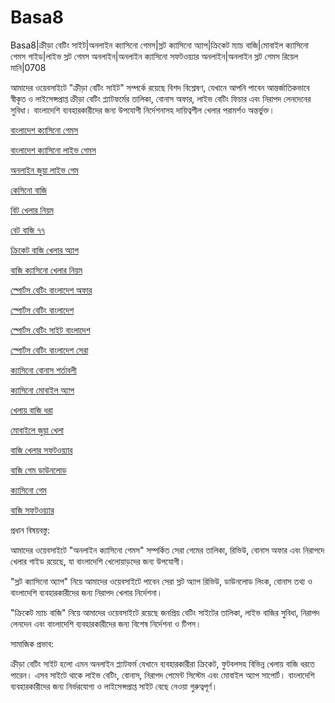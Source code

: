 # Basa8

Basa8|ক্রীড়া বেটিং সাইট|অনলাইন ক্যাসিনো গেমস|স্লট ক্যাসিনো অ্যাপ|ক্রিকেট ম্যাচ বাজি|মোবাইল ক্যাসিনো গেমস গাইড|লাইভ স্লট গেমস অনলাইন|অনলাইন ক্যাসিনো সফটওয়্যার অনলাইন|অনলাইন স্লট গেমস রিয়েল মানি|0708

আমাদের ওয়েবসাইটে "ক্রীড়া বেটিং সাইট" সম্পর্কে রয়েছে বিশদ বিশ্লেষণ, যেখানে আপনি পাবেন আন্তর্জাতিকভাবে স্বীকৃত ও লাইসেন্সপ্রাপ্ত ক্রীড়া বেটিং প্ল্যাটফর্মের তালিকা, বোনাস অফার, লাইভ বেটিং ফিচার এবং নিরাপদ লেনদেনের সুবিধা। বাংলাদেশি ব্যবহারকারীদের জন্য উপযোগী নির্দেশনাসহ দায়িত্বশীল খেলার পরামর্শও অন্তর্ভুক্ত।

<a href="https://basa8us.com/">বাংলাদেশ ক্যাসিনো গেমস</a>

<a href="https://basa8pc.com/">বাংলাদেশ ক্যাসিনো লাইভ গেমস</a>

<a href="https://basa8pc.net/">অনলাইন জুয়া লাইভ গেম</a>

<a href="https://basa8live.com/">কেসিনো বাজি</a>

<a href="https://basa8us.net/">বিট খেলার নিয়ম</a>

<a href="https://basa8vip.com/">বেট বাজি ৭৭</a>

<a href="https://basa8pc.com/">ক্রিকেট বাজি খেলার অ্যাপ</a>

<a href="https://basa8pc.net/">বাজি ক্যাসিনো খেলার নিয়ম</a>

<a href="https://basa8pro.com/">স্পোর্টস বেটিং বাংলাদেশ অফার</a>

<a href="https://basa8pro.net/">স্পোর্টস বেটিং বাংলাদেশ</a>

<a href="https://basa8vip.net/">স্পোর্টস বেটিং সাইট বাংলাদেশ</a>

<a href="https://basa8us.net/">স্পোর্টস বেটিং বাংলাদেশ সেরা</a>

<a href="https://basa8uk.com/">ক্যাসিনো বোনাস শর্তাবলী</a>

<a href="https://basa8uk.net/">ক্যাসিনো মোবাইল অ্যাপ</a>

<a href="https://basa8hub.net/">খেলায় বাজি ধরা</a>

<a href="https://basa8sx.com/">মোবাইলে জুয়া খেলা</a>

<a href="https://basa8wap.com/">বাজি খেলার সফটওয়্যার</a>

<a href="https://basa8now.com/">বাজি গেম ডাউনলোড</a>

<a href="https://basa8now.net/">ক্যাসিনো গেম</a>

<a href="https://basa8pro.com/">বাজি সফটওয়্যার</a>

প্রধান বিষয়বস্তু:

আমাদের ওয়েবসাইটে "অনলাইন ক্যাসিনো গেমস" সম্পর্কিত সেরা গেমের তালিকা, রিভিউ, বোনাস অফার এবং নিরাপদে খেলার গাইড রয়েছে, যা বাংলাদেশি খেলোয়াড়দের জন্য উপযোগী।

"স্লট ক্যাসিনো অ্যাপ" নিয়ে আমাদের ওয়েবসাইটে পাবেন সেরা স্লট অ্যাপ রিভিউ, ডাউনলোড লিংক, বোনাস তথ্য ও বাংলাদেশি ব্যবহারকারীদের জন্য নিরাপদ খেলার নির্দেশনা।

"ক্রিকেট ম্যাচ বাজি" নিয়ে আমাদের ওয়েবসাইটে রয়েছে জনপ্রিয় বেটিং সাইটের তালিকা, লাইভ বাজির সুবিধা, নিরাপদ লেনদেন এবং বাংলাদেশি ব্যবহারকারীদের জন্য বিশেষ নির্দেশনা ও টিপস।

সামাজিক প্রভাব:

ক্রীড়া বেটিং সাইট হলো এমন অনলাইন প্ল্যাটফর্ম যেখানে ব্যবহারকারীরা ক্রিকেট, ফুটবলসহ বিভিন্ন খেলায় বাজি ধরতে পারেন। এসব সাইটে থাকে লাইভ বেটিং, বোনাস, নিরাপদ পেমেন্ট সিস্টেম এবং মোবাইল অ্যাপ সাপোর্ট। বাংলাদেশি ব্যবহারকারীদের জন্য নির্ভরযোগ্য ও লাইসেন্সপ্রাপ্ত সাইট বেছে নেওয়া গুরুত্বপূর্ণ।
